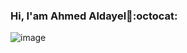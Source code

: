 ### Hi, I'am Ahmed Aldayel👋:octocat:
![image](dino.gif)
<!--
**Ahmed-Aldayel/Ahmed-Aldayel** is a ✨ _special_ ✨ repository because its `README.md` (this file) appears on your GitHub profile.

- 🔭 I’m Comuter Student at KSU 
- 🌱 I’m currently learning Data visulizaton
- ⚡ Fun fact: I:heart::coffee: 
